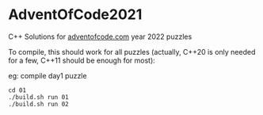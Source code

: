 # AdventOfCode2021

C++ Solutions for [adventofcode.com](https://adventofcode.com/) year 2022 puzzles

To compile, this should work for all puzzles (actually, C++20 is only needed for a few, C++11 should be enough for most):

eg: compile day1 puzzle

  ```
  cd 01
  ./build.sh run 01 
  ./build.sh run 02
  ```


